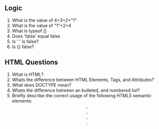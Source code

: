 Logic
-------

1. What is the value of 4+3+2+"1"
2. What is the value of "1"+2+4
3. What is typeof []
4. Does 'false' equal false
5. Is ' ' is false?
6. Is {} false?


HTML Questions
------

1. What is HTML?
2. Whats the difference between HTML Elements, Tags, and Attributes?
3. What does DOCTYPE mean?
4. Whats the difference between an bulleted, and numbered list?
5. Briefly describe the correct usage of the following HTML5 semantic elements: <header>, <article>, <section>, <footer>.
